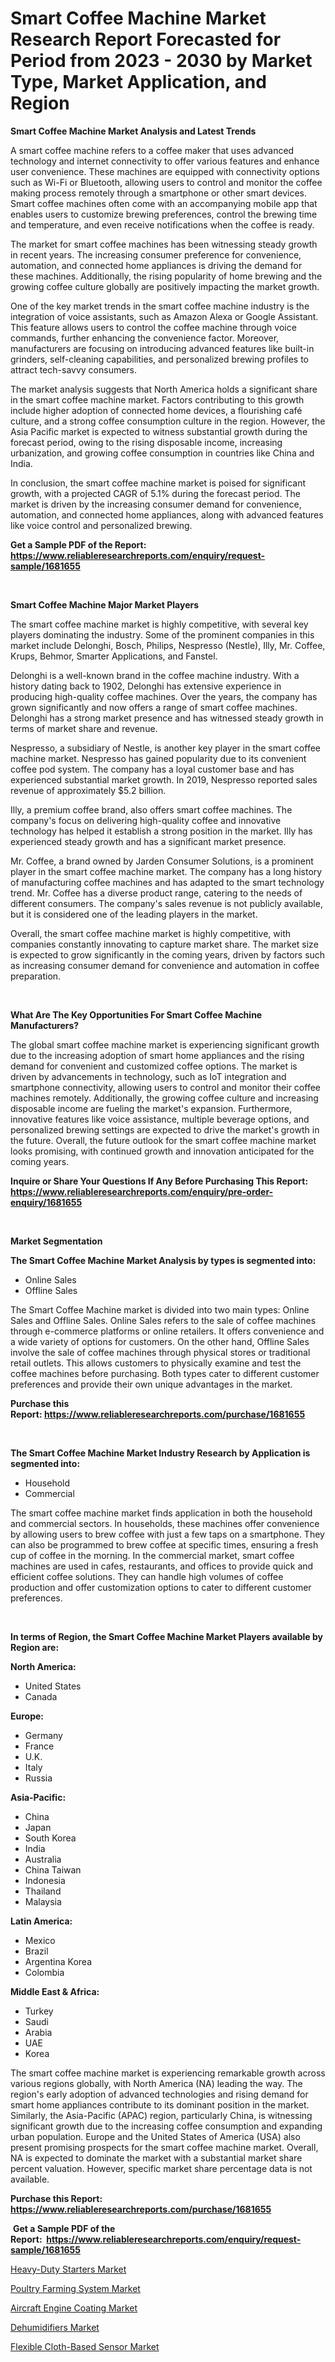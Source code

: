 <p><h1>Smart Coffee Machine Market Research Report Forecasted for Period from 2023 -  2030 by Market Type, Market Application, and Region</h1></p><p><strong>Smart Coffee Machine Market Analysis and Latest Trends</strong></p>
<p><p>A smart coffee machine refers to a coffee maker that uses advanced technology and internet connectivity to offer various features and enhance user convenience. These machines are equipped with connectivity options such as Wi-Fi or Bluetooth, allowing users to control and monitor the coffee making process remotely through a smartphone or other smart devices. Smart coffee machines often come with an accompanying mobile app that enables users to customize brewing preferences, control the brewing time and temperature, and even receive notifications when the coffee is ready.</p><p>The market for smart coffee machines has been witnessing steady growth in recent years. The increasing consumer preference for convenience, automation, and connected home appliances is driving the demand for these machines. Additionally, the rising popularity of home brewing and the growing coffee culture globally are positively impacting the market growth.</p><p>One of the key market trends in the smart coffee machine industry is the integration of voice assistants, such as Amazon Alexa or Google Assistant. This feature allows users to control the coffee machine through voice commands, further enhancing the convenience factor. Moreover, manufacturers are focusing on introducing advanced features like built-in grinders, self-cleaning capabilities, and personalized brewing profiles to attract tech-savvy consumers.</p><p>The market analysis suggests that North America holds a significant share in the smart coffee machine market. Factors contributing to this growth include higher adoption of connected home devices, a flourishing café culture, and a strong coffee consumption culture in the region. However, the Asia Pacific market is expected to witness substantial growth during the forecast period, owing to the rising disposable income, increasing urbanization, and growing coffee consumption in countries like China and India.</p><p>In conclusion, the smart coffee machine market is poised for significant growth, with a projected CAGR of 5.1% during the forecast period. The market is driven by the increasing consumer demand for convenience, automation, and connected home appliances, along with advanced features like voice control and personalized brewing.</p></p>
<p><strong>Get a Sample PDF of the Report:&nbsp; <a href="https://www.reliableresearchreports.com/enquiry/request-sample/1681655">https://www.reliableresearchreports.com/enquiry/request-sample/1681655</a></strong></p>
<p>&nbsp;</p>
<p><strong>Smart Coffee Machine Major Market Players</strong></p>
<p><p>The smart coffee machine market is highly competitive, with several key players dominating the industry. Some of the prominent companies in this market include Delonghi, Bosch, Philips, Nespresso (Nestle), Illy, Mr. Coffee, Krups, Behmor, Smarter Applications, and Fanstel.</p><p>Delonghi is a well-known brand in the coffee machine industry. With a history dating back to 1902, Delonghi has extensive experience in producing high-quality coffee machines. Over the years, the company has grown significantly and now offers a range of smart coffee machines. Delonghi has a strong market presence and has witnessed steady growth in terms of market share and revenue.</p><p>Nespresso, a subsidiary of Nestle, is another key player in the smart coffee machine market. Nespresso has gained popularity due to its convenient coffee pod system. The company has a loyal customer base and has experienced substantial market growth. In 2019, Nespresso reported sales revenue of approximately $5.2 billion.</p><p>Illy, a premium coffee brand, also offers smart coffee machines. The company's focus on delivering high-quality coffee and innovative technology has helped it establish a strong position in the market. Illy has experienced steady growth and has a significant market presence.</p><p>Mr. Coffee, a brand owned by Jarden Consumer Solutions, is a prominent player in the smart coffee machine market. The company has a long history of manufacturing coffee machines and has adapted to the smart technology trend. Mr. Coffee has a diverse product range, catering to the needs of different consumers. The company's sales revenue is not publicly available, but it is considered one of the leading players in the market.</p><p>Overall, the smart coffee machine market is highly competitive, with companies constantly innovating to capture market share. The market size is expected to grow significantly in the coming years, driven by factors such as increasing consumer demand for convenience and automation in coffee preparation.</p></p>
<p>&nbsp;</p>
<p><strong>What Are The Key Opportunities For Smart Coffee Machine Manufacturers?</strong></p>
<p><p>The global smart coffee machine market is experiencing significant growth due to the increasing adoption of smart home appliances and the rising demand for convenient and customized coffee options. The market is driven by advancements in technology, such as IoT integration and smartphone connectivity, allowing users to control and monitor their coffee machines remotely. Additionally, the growing coffee culture and increasing disposable income are fueling the market's expansion. Furthermore, innovative features like voice assistance, multiple beverage options, and personalized brewing settings are expected to drive the market's growth in the future. Overall, the future outlook for the smart coffee machine market looks promising, with continued growth and innovation anticipated for the coming years.</p></p>
<p><strong>Inquire or Share Your Questions If Any Before Purchasing This Report: <a href="https://www.reliableresearchreports.com/enquiry/pre-order-enquiry/1681655">https://www.reliableresearchreports.com/enquiry/pre-order-enquiry/1681655</a></strong></p>
<p>&nbsp;</p>
<p><strong>Market Segmentation</strong></p>
<p><strong>The Smart Coffee Machine Market Analysis by types is segmented into:</strong></p>
<p><ul><li>Online Sales</li><li>Offline Sales</li></ul></p>
<p><p>The Smart Coffee Machine market is divided into two main types: Online Sales and Offline Sales. Online Sales refers to the sale of coffee machines through e-commerce platforms or online retailers. It offers convenience and a wide variety of options for customers. On the other hand, Offline Sales involve the sale of coffee machines through physical stores or traditional retail outlets. This allows customers to physically examine and test the coffee machines before purchasing. Both types cater to different customer preferences and provide their own unique advantages in the market.</p></p>
<p><strong>Purchase this Report:&nbsp;<a href="https://www.reliableresearchreports.com/purchase/1681655">https://www.reliableresearchreports.com/purchase/1681655</a></strong></p>
<p>&nbsp;</p>
<p><strong>The Smart Coffee Machine Market Industry Research by Application is segmented into:</strong></p>
<p><ul><li>Household</li><li>Commercial</li></ul></p>
<p><p>The smart coffee machine market finds application in both the household and commercial sectors. In households, these machines offer convenience by allowing users to brew coffee with just a few taps on a smartphone. They can also be programmed to brew coffee at specific times, ensuring a fresh cup of coffee in the morning. In the commercial market, smart coffee machines are used in cafes, restaurants, and offices to provide quick and efficient coffee solutions. They can handle high volumes of coffee production and offer customization options to cater to different customer preferences.</p></p>
<p>&nbsp;</p>
<p><strong>In terms of Region, the Smart Coffee Machine Market Players available by Region are:</strong></p>
<p>
    <p> <strong> North America: </strong>
        <ul>
            <li>United States</li>
            <li>Canada</li>
        </ul>
        </p> 
    <p> <strong> Europe: </strong>
        <ul>
            <li>Germany</li>
            <li>France</li>
            <li>U.K.</li>
            <li>Italy</li>
            <li>Russia</li>
        </ul>
        </p> 
    <p> <strong> Asia-Pacific: </strong>
        <ul>
            <li>China</li>
            <li>Japan</li>
            <li>South Korea</li>
            <li>India</li>
            <li>Australia</li>
            <li>China Taiwan</li>
            <li>Indonesia</li>
            <li>Thailand</li>
            <li>Malaysia</li>
        </ul>
        </p> 
    <p> <strong> Latin America: </strong>
        <ul>
            <li>Mexico</li>
            <li>Brazil</li>
            <li>Argentina Korea</li>
            <li>Colombia</li>
        </ul>
        </p> 
    <p> <strong> Middle East & Africa: </strong>
        <ul>
            <li>Turkey</li>
            <li>Saudi</li>
            <li>Arabia</li>
            <li>UAE</li>
            <li>Korea</li>
        </ul>
    </p>
    </p>
<p><p>The smart coffee machine market is experiencing remarkable growth across various regions globally, with North America (NA) leading the way. The region's early adoption of advanced technologies and rising demand for smart home appliances contribute to its dominant position in the market. Similarly, the Asia-Pacific (APAC) region, particularly China, is witnessing significant growth due to the increasing coffee consumption and expanding urban population. Europe and the United States of America (USA) also present promising prospects for the smart coffee machine market. Overall, NA is expected to dominate the market with a substantial market share percent valuation. However, specific market share percentage data is not available.</p></p>
<p><strong>Purchase this Report: <a href="https://www.reliableresearchreports.com/purchase/1681655">https://www.reliableresearchreports.com/purchase/1681655</a></strong></p>
<p>&nbsp;<strong>Get a Sample PDF of the Report:&nbsp;&nbsp;<a href="https://www.reliableresearchreports.com/enquiry/request-sample/1681655">https://www.reliableresearchreports.com/enquiry/request-sample/1681655</a></strong></p>
<p><strong></strong></p>
<p><p><a href="https://github.com/castoriffic/Market-Research-Report-List-1/blob/main/heavy-duty-starters-market.md">Heavy-Duty Starters Market</a></p><p><a href="https://github.com/ashepherd82/Market-Research-Report-List-1/blob/main/poultry-farming-system-market.md">Poultry Farming System Market</a></p><p><a href="https://www.linkedin.com/pulse/aircraft-engine-coating-market-size-2023-2030-global-industrial/">Aircraft Engine Coating Market</a></p><p><a href="https://medium.com/@walterstanley64/dehumidifiers-market-size-growth-forecast-2023-2030-ff3532303f2d">Dehumidifiers Market</a></p><p><a href="https://www.linkedin.com/pulse/flexible-cloth-based-sensor-market-size-growth-forecast/">Flexible Cloth-Based Sensor Market</a></p></p>